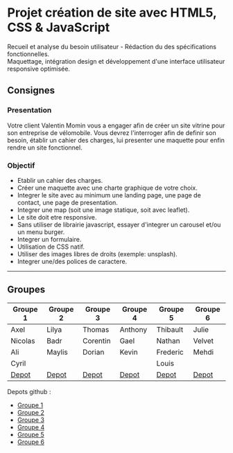 # Projet création de site avec HTML5, CSS & JavaScript
Recueil et analyse du besoin utilisateur - Rédaction du des spécifications fonctionnelles.  
Maquettage, intégration design et développement d'une interface utilisateur responsive optimisée.

## Consignes

### Presentation

Votre client Valentin Momin vous a engager afin de créer un site vitrine pour son entreprise de vélomobile.
Vous devrez l'interroger afin de definir son besoin, établir un cahier des charges, lui presenter une maquette pour enfin rendre un site fonctionnel.

### Objectif 

- Etablir un cahier des charges.
- Créer une maquette avec une charte graphique de votre choix.
- Integrer le site avec au minimum une landing page, une page de contact, une page de presentation.
- Integrer une map (soit une image statique, soit avec leaflet).
- Le site doit etre responsive.
- Sans utiliser de librairie javascript, essayer d'integrer un carousel et/ou un menu burger.
- Integrer un formulaire.
- Utilisation de CSS natif.
- Utiliser des images libres de droits (exemple: unsplash).
- Integrer une/des polices de caractere.

---

## Groupes

| Groupe 1 | Groupe 2 | Groupe 3 | Groupe 4 | Groupe 5 | Groupe 6 | 
|----------|----------|----------|----------|----------|----------|
| Axel     | Lilya    | Thomas   | Anthony  | Thibault | Julie    |
| Nicolas  | Badr     | Corentin | Gael     | Nathan   | Velvet   |
| Ali      | Maylis   | Dorian   | Kevin    | Frederic | Mehdi    |
| Cyril    |          |          |          | Louis    |          |
|[Depot]() |[Depot]() |[Depot]() |[Depot]() |[Depot]() |[Depot]() |

Depots github :
- [Groupe 1]()
- [Groupe 2]()
- [Groupe 3]()
- [Groupe 4]()
- [Groupe 5]()
- [Groupe 6]()
